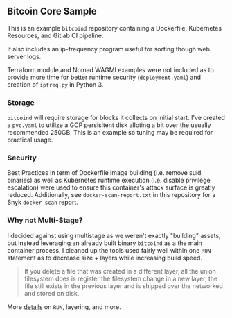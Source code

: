## Bitcoin Core Sample

This is an example `bitcoind` repository containing a Dockerfile, Kubernetes Resources, and Gitlab CI pipeline.

It also includes an ip-frequency program useful for sorting though web server logs.

Terraform module and Nomad WAGMI examples were not included as to provide more time for better runtime security (`deployment.yaml`) and creation of `ipfreq.py` in Python 3.

### Storage

`bitcoind` will require storage for blocks it collects on initial start. I've created a `pvc.yaml` to utilize a GCP persisitent disk alloting a bit over the usually recommended 250GB. This is an example so tuning may be required for practical usage.

### Security

Best Practices in term of Dockerfile image building (i.e. remove suid binaries) as well as Kubernetes runtime execution (i.e. disable privilege escalation) were used to ensure this container's attack surface is greatly reduced. Additionally, see `docker-scan-report.txt` in this repository for a Snyk `docker scan` report.

### Why not Multi-Stage?

I decided against using multistage as we weren't exactly "building" assets, but instead leveraging an already built binary `bitcoind` as a the main container process.
I cleaned up the tools used fairly well within one `RUN` statement as to decrease size + layers while increasing build speed.

> If you delete a file that was created in a different layer, all the union filesystem does is register the filesystem change in a new layer, the file still exists in the previous layer and is shipped over the networked and stored on disk.

More [details](https://stackoverflow.com/a/39330458) on `RUN`, layering, and more.